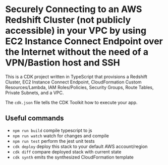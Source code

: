 # Securely Connecting to an AWS Redshift Cluster (not publicly accessible) in your VPC by using EC2 Instance Connect Endpoint over the Internet without the need of a VPN/Bastion host and SSH

This is a CDK project written in TypeScript that provisions a Redshift Cluster, EC2 Instance Connect Endpoint, CloudFormation Custom Resources/Lambda, IAM Roles/Policies, Security Groups, Route Tables, Private Subnets, and a VPC.

The `cdk.json` file tells the CDK Toolkit how to execute your app.

## Useful commands

* `npm run build`   compile typescript to js
* `npm run watch`   watch for changes and compile
* `npm run test`    perform the jest unit tests
* `cdk deploy`      deploy this stack to your default AWS account/region
* `cdk diff`        compare deployed stack with current state
* `cdk synth`       emits the synthesized CloudFormation template
